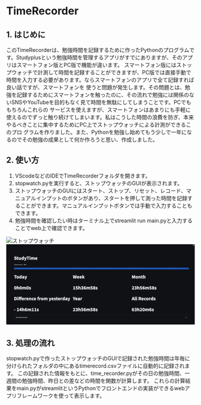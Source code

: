 # TimeRecorder
## 1. はじめに
このTimeRecorderは、勉強時間を記録するために作ったPythonのプログラムです。Studyplusという勉強時間を管理するアプリがすでにありますが、そのアプリはスマートフォン版とPC版で機能が違います。
スマートフォン版にはストップウォッチで計測して時間を記録することができますが、PC版では直接手動で時間を入力する必要があります。ならスマートフォンのアプリで全て記録すれば良い話ですが、スマートフォンを
使うと問題が発生します。その問題とは、勉強を記録するためにスマートフォンを触ったのに、その流れで勉強には関係のないSNSやYouTubeを目的もなく見て時間を無駄にしてしまうことです。PCでももちろんこれらの
サービスを使えますが、スマートフォンはあまりにも手軽に使えるのでずっと触り続けてしまいます。私はこうした時間の浪費を防ぎ、本来やるべきことに集中するためにPC上でストップウォッチによる計測ができるこのプロ
グラムを作りました。また、Pythonを勉強し始めてもう少しで一年になるのでその勉強の成果として何か作ろうと思い、作成しました。

## 2. 使い方
1. VScodeなどのIDEでTimeRecorderフォルダを開きます。
2. stopwatch.pyを実行すると、ストップウォッチのGUIが表示されます。
3. ストップウォッチのGUIにはスタート、ストップ、リセット、レコード、マニュアルインプットのボタンがあり、スタートを押して測った時間を記録することができます。マニュアルインプットボタンでは手動で入力することもできます。
4. 勉強時間を確認したい時はターミナル上でstreamlit run main.pyと入力することでweb上で確認できます。

![ストップウォッチ](ストップウォッチ.png)  ![studytime](studytime.png)


## 3. 処理の流れ
stopwatch.pyで作ったストップウォッチのGUIで記録された勉強時間は年毎に分けられたフォルダの中にあるtimerecord.csvファイルに自動的に記録されます。
この記録された情報をもとに、time_recorder.pyがその日の勉強時間、一週間の勉強時間、昨日との差などの時間を関数が計算します。
これらの計算結果をmain.pyがstreamlitというPythonでフロントエンドの実装ができるwebアプリフレームワークを使って表示します。
